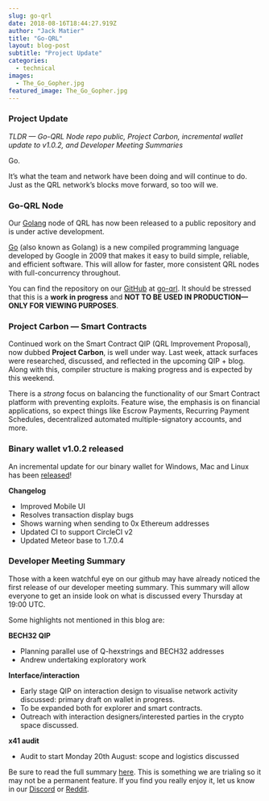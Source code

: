 ```yaml
---
slug: go-qrl
date: 2018-08-16T18:44:27.919Z
author: "Jack Matier"
title: "Go-QRL"
layout: blog-post
subtitle: "Project Update"
categories:
  - technical
images:
  - The_Go_Gopher.jpg
featured_image: The_Go_Gopher.jpg
---
```


### Project Update

*TLDR — Go-QRL Node repo public, Project Carbon, incremental wallet update to v1.0.2, and Developer Meeting Summaries*

Go.

It’s what the team and network have been doing and will continue to do. Just as the QRL network’s blocks move forward, so too will we.

### Go-QRL Node

Our [Golang](https://golang.org/) node of QRL has now been released to a public repository and is under active development.

[Go](https://en.wikipedia.org/wiki/Go_(programming_language)) (also known as Golang) is a new compiled programming language developed by Google in 2009 that makes it easy to build simple, reliable, and efficient software. This will allow for faster, more consistent QRL nodes with full-concurrency throughout.

You can find the repository on our [GitHub](https://github.com/theQRL) at [go-qrl](https://github.com/theQRL/go-qrl/). It should be stressed that this is a **work in progress** and **NOT TO BE USED IN PRODUCTION— ONLY FOR VIEWING PURPOSES**.

### Project Carbon — Smart Contracts

Continued work on the Smart Contract QIP (QRL Improvement Proposal), now dubbed **Project Carbon**, is well under way. Last week, attack surfaces were researched, discussed, and reflected in the upcoming QIP + blog. Along with this, compiler structure is making progress and is expected by this weekend.

There is a *strong* focus on balancing the functionality of our Smart Contract platform with preventing exploits. Feature wise, the emphasis is on financial applications, so expect things like Escrow Payments, Recurring Payment Schedules, decentralized automated multiple-signatory accounts, and more.

### Binary wallet v1.0.2 released

An incremental update for our binary wallet for Windows, Mac and Linux has been [released](https://github.com/theQRL/qrl-wallet/releases/tag/v1.0.2)!

**Changelog**

* Improved Mobile UI
* Resolves transaction display bugs
* Shows warning when sending to 0x Ethereum addresses
* Updated CI to support CircleCI v2
* Updated Meteor base to 1.7.0.4

### Developer Meeting Summary

Those with a keen watchful eye on our github may have already noticed the first release of our developer meeting summary. This summary will allow everyone to get an inside look on what is discussed every Thursday at 19:00 UTC.

Some highlights not mentioned in this blog are:

**BECH32 QIP**

* Planning parallel use of Q-hexstrings and BECH32 addresses
* Andrew undertaking exploratory work

**Interface/interaction**

* Early stage QIP on interaction design to visualise network activity discussed: primary draft on wallet in progress.
* To be expanded both for explorer and smart contracts.
* Outreach with interaction designers/interested parties in the crypto space discussed.

**x41 audit**

* Audit to start Monday 20th August: scope and logistics discussed

Be sure to read the full summary [here](https://github.com/theQRL/dev-meetings/blob/master/2018/08/16.md). This is something we are trialing so it may not be a permanent feature. If you find you really enjoy it, let us know in our [Discord](https://discord.gg/jBT6BEp) or [Reddit](https://www.reddit.com/r/qrl).